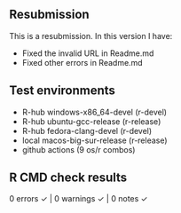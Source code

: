 ## Resubmission
This is a resubmission. In this version I have:

* Fixed the invalid URL in Readme.md
* Fixed other errors in Readme.md

## Test environments

- R-hub windows-x86_64-devel (r-devel)
- R-hub ubuntu-gcc-release (r-release)
- R-hub fedora-clang-devel (r-devel)
- local macos-big-sur-release (r-release)
- github actions (9 os/r combos)

## R CMD check results
0 errors ✓ | 0 warnings ✓ | 0 notes ✓
